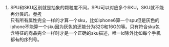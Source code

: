 1. SPU和SKU区别就是抽象的颗粒度不同，SPU可以对应多个SKU，SKU就不能再分类的。[参考](https://my.oschina.net/chenxiaobian/blog/669389)      
      只有所有属性完全一样的才算一个sku，比如iphone6算一个spu但是灰色的iphone不能算一个sku因为灰色的还能分为32G和16G的等。只有符合sku包含特征的商品完全一样时才是一个正确的sku描述，唯一id除外比如每个手机都有的序列号。   
      
